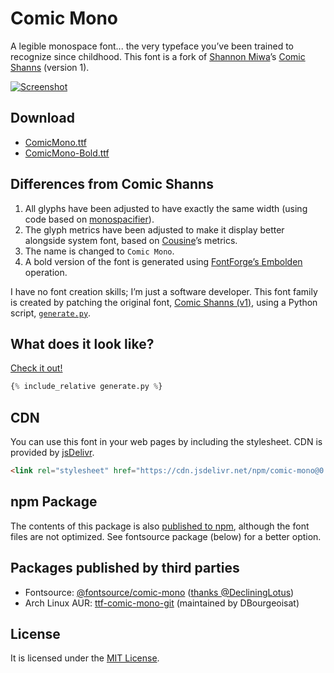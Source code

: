 # Comic Mono
A legible monospace font... the very typeface you’ve been trained to recognize since childhood. This font is a fork of [Shannon Miwa](https://github.com/shannpersand)’s [Comic Shanns](https://github.com/shannpersand/comic-shanns) (version 1).

<p class="website-hidden">
  <a href="https://dtinth.github.io/comic-mono-font/">
    <img src="https://repository-images.githubusercontent.com/164606802/cd83d680-894c-11e9-83f7-c353c70df1cb" alt="Screenshot">
  </a>
</p>

## Download
- [ComicMono.ttf](https://dtinth.github.io/comic-mono-font/ComicMono.ttf)
- [ComicMono-Bold.ttf](https://dtinth.github.io/comic-mono-font/ComicMono-Bold.ttf)

## Differences from Comic Shanns
1. All glyphs have been adjusted to have exactly the same width (using code based on [monospacifier](https://github.com/cpitclaudel/monospacifier)).
2. The glyph metrics have been adjusted to make it display better alongside system font, based on [Cousine](https://fonts.google.com/specimen/Cousine)’s metrics.
3. The name is changed to `Comic Mono`.
4. A bold version of the font is generated using [FontForge’s Embolden](https://fontforge.github.io/Styles.html#Embolden) operation.

I have no font creation skills; I’m just a software developer. This font family is created by patching the original font, [Comic Shanns (v1)](https://github.com/shannpersand/comic-shanns), using a Python script, [`generate.py`](generate.py).

## What does it look like?
<p class="website-hidden">
  <a href="https://dtinth.github.io/comic-mono-font/#what-does-it-look-like">
    Check it out!
  </a>
</p>

```python
{% include_relative generate.py %}
```

## CDN
You can use this font in your web pages by including the stylesheet. CDN is provided by [jsDelivr](https://www.jsdelivr.com/package/npm/comic-mono).
```html
<link rel="stylesheet" href="https://cdn.jsdelivr.net/npm/comic-mono@0.0.1/index.css">
```

## npm Package
The contents of this package is also [published to npm](https://www.npmjs.com/package/comic-mono), although the font files are not optimized. See fontsource package (below) for a better option.

## Packages published by third parties
- Fontsource: [@fontsource/comic-mono](https://www.npmjs.com/package/@fontsource/comic-mono) ([thanks @DecliningLotus](https://github.com/fontsource/fontsource/pull/117))
- Arch Linux AUR: [ttf-comic-mono-git](https://aur.archlinux.org/packages/ttf-comic-mono-git/) (maintained by DBourgeoisat)

## License
It is licensed under the [MIT License](LICENSE).
